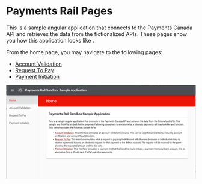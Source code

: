 # Payments Rail Pages
This is a sample angular application that connects to the Payments Canada API and retrieves the data 
from the fictionalized APIs. These pages show you how this application looks like .

From the home page, you may navigate to the following pages:

* [Account Validation](account_validation.md)
* [Request To Pay](request_to_pay.md)
* [Payment Initiation](payment_initiation.md)

![Screenshot of home page](images/home.png)
